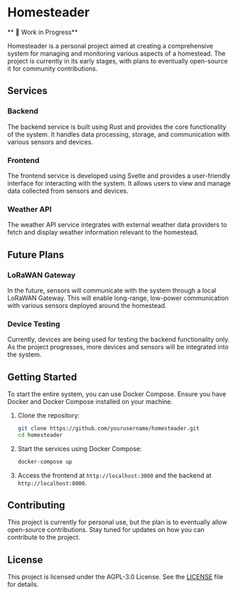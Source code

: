 # Homesteader

** 🚧 Work in Progress**

Homesteader is a personal project aimed at creating a comprehensive system for managing and monitoring various aspects of a homestead. The project is currently in its early stages, with plans to eventually open-source it for community contributions.

## Services

### Backend

The backend service is built using Rust and provides the core functionality of the system. It handles data processing, storage, and communication with various sensors and devices.

### Frontend

The frontend service is developed using Svelte and provides a user-friendly interface for interacting with the system. It allows users to view and manage data collected from sensors and devices.

### Weather API

The weather API service integrates with external weather data providers to fetch and display weather information relevant to the homestead.

## Future Plans

### LoRaWAN Gateway

In the future, sensors will communicate with the system through a local LoRaWAN Gateway. This will enable long-range, low-power communication with various sensors deployed around the homestead.

### Device Testing

Currently, devices are being used for testing the backend functionality only. As the project progresses, more devices and sensors will be integrated into the system.

## Getting Started

To start the entire system, you can use Docker Compose. Ensure you have Docker and Docker Compose installed on your machine.

1. Clone the repository:

   ```sh
   git clone https://github.com/yourusername/homesteader.git
   cd homesteader
   ```

2. Start the services using Docker Compose:

   ```sh
   docker-compose up
   ```

3. Access the frontend at `http://localhost:3000` and the backend at `http://localhost:8000`.

## Contributing

This project is currently for personal use, but the plan is to eventually allow open-source contributions. Stay tuned for updates on how you can contribute to the project.

## License

This project is licensed under the AGPL-3.0 License. See the [LICENSE](LICENSE) file for details.
